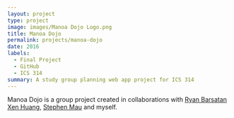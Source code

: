 ```yaml
---
layout: project
type: project
image: images/Manoa Dojo Logo.png
title: Manoa Dojo
permalink: projects/manoa-dojo
date: 2016
labels:
  - Final Project
  - GitHub
  - ICS 314
summary: A study group planning web app project for ICS 314
---
```


Manoa Dojo is a group project created in collaborations with [Ryan Barsatan](https://ryanbars.github.io/) [Xen Huang](https://xenhuang.github.io/), [Stephen Mau](https://smau4.github.io/) and myself.
